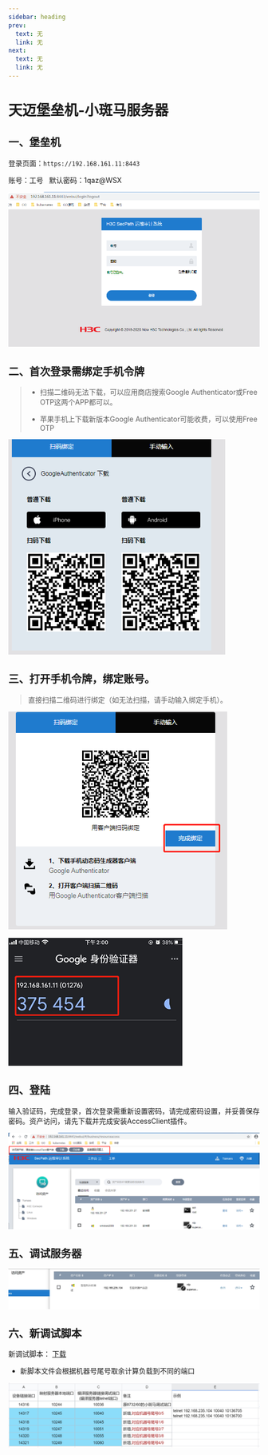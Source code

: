 ```yaml
---
sidebar: heading
prev:
  text: 无
  link: 无
next:
  text: 无
  link: 无
---
```


# 天迈堡垒机-小斑马服务器

## 一、堡垒机

登录页面：`https://192.168.161.11:8443 `  

账号：工号   默认密码：1qaz@WSX

![天迈堡垒机-小斑马服务器.png](/articles/天迈堡垒机-小斑马服务器/天迈堡垒机-小斑马服务器.png )

## 二、首次登录需绑定手机令牌

> * 扫描二维码无法下载，可以应用商店搜索Google Authenticator或Free OTP这两个APP都可以。
>
> * 苹果手机上下载新版本Google Authenticator可能收费，可以使用Free OTP

![下载手机令牌.png](/articles/天迈堡垒机-小斑马服务器/下载手机令牌.png )

## 三、打开手机令牌，绑定账号。

> 直接扫描二维码进行绑定（如无法扫描，请手动输入绑定手机）。

![绑定.png](/articles/天迈堡垒机-小斑马服务器/绑定.png )

![身份令牌.png](/articles/天迈堡垒机-小斑马服务器/身份令牌.png )

## 四、登陆

输入验证码，完成登录，首次登录需重新设置密码，请完成密码设置，并妥善保存密码。资产访问，请先下载并完成安装AccessClient插件。

![访问资产.png](/articles/天迈堡垒机-小斑马服务器/访问资产.png )

## 五、调试服务器

![调试服务器.png](/articles/天迈堡垒机-小斑马服务器/调试服务器.png )

## 六、新调试脚本

新调试脚本： [下载](/blog/articles/天迈堡垒机-小斑马服务器/dclient_update_20250117.zip) 

* 新脚本文件会根据机器号尾号取余计算负载到不同的端口

![调试脚本登陆示例.png](/articles/天迈堡垒机-小斑马服务器/调试脚本登陆示例.png )

